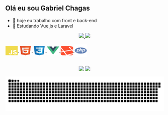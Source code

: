 ## Olá eu sou Gabriel Chagas

- 🔭 hoje eu trabalho com front e back-end
- 🌱 Estudando Vue.js e Laravel

 <div  align="center">
  <a href="https://github.com/GabrielChagas14">
  <img height="180em" src="https://github-readme-stats.vercel.app/api?username=GabrielChagas14&show_icons=true&theme=tokyonight&include_all_commits=true&count_private=true"/>
  <img height="180em" src="https://github-readme-stats.vercel.app/api/top-langs/?username=GabrielChagas14&layout=compact&langs_count=7&theme=tokyonight"/>
</div>
<div style="display: inline_block"><br>
  <img align="center" alt="Gabriel-Js" height="30" width="40" src="https://raw.githubusercontent.com/devicons/devicon/master/icons/javascript/javascript-plain.svg">
  <img align="center" alt="Gabriel-HTML" height="30" width="40" src="https://raw.githubusercontent.com/devicons/devicon/master/icons/html5/html5-original.svg">
  <img align="center" alt="Gabriel-CSS" height="30" width="40" src="https://raw.githubusercontent.com/devicons/devicon/master/icons/css3/css3-original.svg">
  <img align="center" alt="Gabriel-Vue" height="30" width="40" src="https://github.com/devicons/devicon/blob/master/icons/vuejs/vuejs-original.svg">
  <img align="center" alt="Gabriel-Laravel" height="30" width="40" src="https://github.com/devicons/devicon/blob/master/icons/laravel/laravel-plain.svg">
  <img width="40" align="center" alt="Gabriel-php" src="https://github.com/devicons/devicon/blob/master/icons/php/php-plain.svg">
</div>
 
  ##
  
 <div align="center">  
  <a href = "mailto:gmelo123455@gmail.com"><img src="https://img.shields.io/badge/-Gmail-%23333?style=for-the-badge&logo=gmail&logoColor=white" target="_blank"></a>
  <a href="https://www.linkedin.com/in/gabriel-chagas-melo-ribeiro-614b02212" target="_blank"><img src="https://img.shields.io/badge/-LinkedIn-%230077B5?style=for-the-badge&logo=linkedin&logoColor=white" target="_blank"></a> 
 
</div>
  
   ![Snake animation](https://github.com/GabrielChagas14/GabrielChagas14/blob/output/github-contribution-grid-snake.svg)
